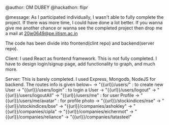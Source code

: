 @author: OM DUBEY
@hackathon: flipr

@message: As I participated individually, I wasn't able to fully complete the project. If there was more time, I could have done a lot better. If you wanna give me another chance or wanna see the completed project then drop me a mail at 20je0649@pe.iitism.ac.in



The code has been divide into frontend(clint repo) and backend(server repo).

Client: I used React as frontend framework. This is not fully completed. I have to design login/signup page, add functionality to graph, and much more.

Server: This is barely completed. I used Express, Mongodb, NodeJS for backend. The routes info is given below~
    -> "{{url}}/users/" : to create new User
    -> "{{url}}/users/login" : to login a User
    -> "{{url}}/users/logout"
    -> "{{url}}/users/logoutAll"
    -> "{{url}}/users/me" : for user Profile
    -> "{{url}}/users/me/avatar" : for profile photo
    -> "{{url}}/stockindices/nse"
    -> "{{url}}/stockindices/bse"
    -> "{{url}}/companies/ashokley"
    -> "{{url}}/companies/cipla"
    -> "{{url}}/companies/eichermot"
    -> "{{url}}/companies/reliance"
    -> "{{url}}/companies/tatasteel"